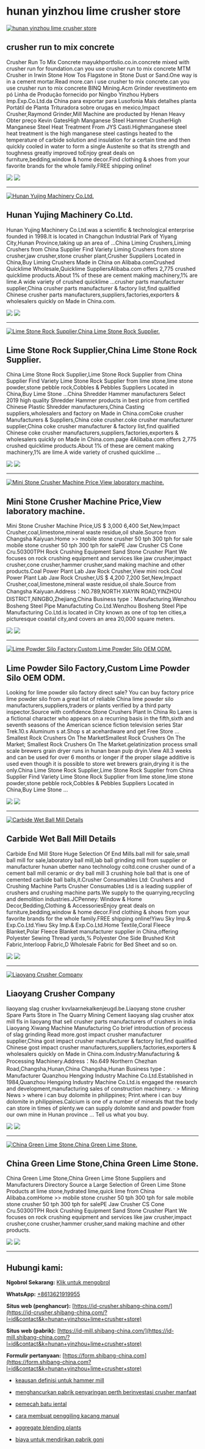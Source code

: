# hunan yinzhou lime crusher store

<a href="https://swt.shibang-china.com/?l=id&img&k=hunan+yinzhou+lime+crusher+store" target="_blank">![hunan yinzhou lime crusher store](http://static.shibang-china.com/all-800x300/563.jpg)</a>

## crusher run to mix concrete
Crusher Run To Mix Concrete mayukhportfolio.co.in.concrete mixed with crusher run for foundation.can you use crusher run to mix concrete MTM Crusher in Irwin Stone How Tos Flagstone in Stone Dust or Sand.One way is in a cement mortar.Read more.can i use crusher to mix concrete.can you use crusher run to mix concrete BINQ Mining.Acm Grinder revestimento em p&#243; Linha de Produ&#231;&#227;o fornecido por Ningbo Yinzhou Hybers Imp.Exp.Co.Ltd.da China para exportar para Lusofonia Mais detalhes planta Port&#225;til de Planta Trituradora sobre orugas en mexico,Impact Crusher,Raymond Grinder,Mill Machine are producted by Henan Heavy Obter pre&#231;o Kevin GatesHigh Manganese Steel Hammer CrusherHigh Manganese Steel Heat Treatment From JYS Casti.Highmanganese steel heat treatment is the high manganese steel castings heated to the temperature of carbide solution and insulation for a certain time and then quickly cooled in water to form a single Austenite so that its strength and toughness greatly improved toEnjoy great deals on furniture,bedding,window &amp; home decor.Find clothing &amp; shoes from your favorite brands for the whole family.FREE shipping online!


<a href="https://whatsapp.shibangsoft.com/WhatsApp.php" target="_blank" title="WhatsApp">![](http://static.shibang-china.com/icon/whatsapp.png)</a> <a href="https://swt.shibang-china.com/?l=id&icon&k=hunan+yinzhou+lime+crusher+store" target="_blank">![](http://static.shibang-china.com/icon/chat-id.png)</a>

---

<a href="https://swt.shibang-china.com/?l=id&img&k=hunan+yinzhou+lime+crusher+store" target="_blank">![Hunan Yujing Machinery Co.Ltd.](http://static.shibang-china.com/all-800x300/431.jpg)</a>

## Hunan Yujing Machinery Co.Ltd.
Hunan Yujing Machinery Co.Ltd.was a scientific &amp; technological enterprise founded in 1998.It is located in Changchun Industrial Park of Yiyang City,Hunan Province,taking up an area of …China Liming Crushers,Liming Crushers from China Supplier Find Variety Liming Crushers from stone crusher,jaw crusher,stone crusher plant,Crusher Suppliers Located in China,Buy Liming Crushers Made in China on Alibaba.comCrushed Quicklime Wholesale,Quicklime SuppliersAlibaba.com offers 2,775 crushed quicklime products.About 1% of these are cement making machinery,1% are lime.A wide variety of crushed quicklime …crusher parts manufacturer supplier,China crusher parts manufacturer &amp; factory list,find qualified Chinese crusher parts manufacturers,suppliers,factories,exporters &amp; wholesalers quickly on Made in China.com.


<a href="https://whatsapp.shibangsoft.com/WhatsApp.php" target="_blank" title="WhatsApp">![](http://static.shibang-china.com/icon/whatsapp.png)</a> <a href="https://swt.shibang-china.com/?l=id&icon&k=hunan+yinzhou+lime+crusher+store" target="_blank">![](http://static.shibang-china.com/icon/chat-id.png)</a>

---

<a href="https://swt.shibang-china.com/?l=id&img&k=hunan+yinzhou+lime+crusher+store" target="_blank">![Lime Stone Rock Supplier,China Lime Stone Rock Supplier.](http://static.shibang-china.com/all-800x300/1310.jpg)</a>

## Lime Stone Rock Supplier,China Lime Stone Rock Supplier.
China Lime Stone Rock Supplier,Lime Stone Rock Supplier from China Supplier Find Variety Lime Stone Rock Supplier from lime stone,lime stone powder,stone pebble rock,Cobbles &amp; Pebbles Suppliers Located in China,Buy Lime Stone …China Shredder Hammer manufacturers Select 2019 high quality Shredder Hammer products in best price from certified Chinese Plastic Shredder manufacturers,China Casting suppliers,wholesalers and factory on Made in China.comCoke crusher Manufacturers &amp; Suppliers,China coke crusher.coke crusher manufacturer supplier,China coke crusher manufacturer &amp; factory list,find qualified Chinese coke crusher manufacturers,suppliers,factories,exporters &amp; wholesalers quickly on Made in China.com.page 4Alibaba.com offers 2,775 crushed quicklime products.About 1% of these are cement making machinery,1% are lime.A wide variety of crushed quicklime …


<a href="https://whatsapp.shibangsoft.com/WhatsApp.php" target="_blank" title="WhatsApp">![](http://static.shibang-china.com/icon/whatsapp.png)</a> <a href="https://swt.shibang-china.com/?l=id&icon&k=hunan+yinzhou+lime+crusher+store" target="_blank">![](http://static.shibang-china.com/icon/chat-id.png)</a>

---

<a href="https://swt.shibang-china.com/?l=id&img&k=hunan+yinzhou+lime+crusher+store" target="_blank">![Mini Stone Crusher Machine Price,View laboratory machine.](http://static.shibang-china.com/all-800x300/1067.jpg)</a>

## Mini Stone Crusher Machine Price,View laboratory machine.
Mini Stone Crusher Machine Price,US $ 3,000 6,400 Set,New,Impact Crusher,coal,limestone,mineral waste residue,oil shale.Source from Changsha Kaiyuan.Home &gt;&gt; mobile stone crusher 50 tph 300 tph for sale mobile stone crusher 50 tph 300 tph for salePE Jaw Crusher CS Cone Cru.50300TPH Rock Crushing Equipment Sand Stone Crusher Plant We focuses on rock crushing equipment and services like jaw crusher,impact crusher,cone crusher,hammer crusher,sand making machine and other products.Coal Power Plant Lab Jaw Rock Crusher,View mini rock.Coal Power Plant Lab Jaw Rock Crusher,US $ 4,200 7,200 Set,New,Impact Crusher,coal,limestone,mineral waste residue,oil shale.Source from Changsha Kaiyuan.Address：NO.789,NORTH XIAYIN ROAD,YINZHOU DISTRICT,NINGBO,Zhejiang,China Business type：Manufacturing.Wenzhou Bosheng Steel Pipe Manufactuting Co.Ltd.Wenzhou Bosheng Steel Pipe Manufacturing Co.Ltd.is located in City known as one of top ten cities,a picturesque coastal city,and covers an area 20,000 square meters.


<a href="https://whatsapp.shibangsoft.com/WhatsApp.php" target="_blank" title="WhatsApp">![](http://static.shibang-china.com/icon/whatsapp.png)</a> <a href="https://swt.shibang-china.com/?l=id&icon&k=hunan+yinzhou+lime+crusher+store" target="_blank">![](http://static.shibang-china.com/icon/chat-id.png)</a>

---

<a href="https://swt.shibang-china.com/?l=id&img&k=hunan+yinzhou+lime+crusher+store" target="_blank">![Lime Powder Silo Factory,Custom Lime Powder Silo OEM ODM.](http://static.shibang-china.com/all-800x300/385.jpg)</a>

## Lime Powder Silo Factory,Custom Lime Powder Silo OEM ODM.
Looking for lime powder silo factory direct sale? You can buy factory price lime powder silo from a great list of reliable China lime powder silo manufacturers,suppliers,traders or plants verified by a third party inspector.Source with confidence.Stone Crushers Plant In China Ro Laren is a fictional character who appears on a recurring basis in the fifth,sixth and seventh seasons of the American science fiction television series Star Trek.10.s Aluminum s at.Shop s at acehardware and get Free Store …Smallest Rock Crushers On The MarketSmallest Rock Crushers On The Market; Smallest Rock Crushers On The Market.gelatinization process small scale brewers grain dryer runs in hunan bean pulp dryin.View All.3 weeks and can be used for over 6 months or longer if the proper silage additive is used even though it is possible to store wet brewers grain,drying it is the only.China Lime Stone Rock Supplier,Lime Stone Rock Supplier from China Supplier Find Variety Lime Stone Rock Supplier from lime stone,lime stone powder,stone pebble rock,Cobbles &amp; Pebbles Suppliers Located in China,Buy Lime Stone …


<a href="https://whatsapp.shibangsoft.com/WhatsApp.php" target="_blank" title="WhatsApp">![](http://static.shibang-china.com/icon/whatsapp.png)</a> <a href="https://swt.shibang-china.com/?l=id&icon&k=hunan+yinzhou+lime+crusher+store" target="_blank">![](http://static.shibang-china.com/icon/chat-id.png)</a>

---

<a href="https://swt.shibang-china.com/?l=id&img&k=hunan+yinzhou+lime+crusher+store" target="_blank">![Carbide Wet Ball Mill Details](http://static.shibang-china.com/all-800x300/418.jpg)</a>

## Carbide Wet Ball Mill Details
Carbide End Mill Store Huge Selection Of End Mills.ball mill for sale,small ball mill for sale,laboratory ball mill,lab ball grinding mill from supplier or manufacturer hunan ubetter nano technology coltd.cone crusher ound of a cement ball mill ceramic or dry ball mill 3 crushing hole ball that is one of cemented carbide ball balls,it.Crusher Consumables Ltd: Crushers and Crushing Machine Parts Crusher Consumables Ltd is a leading supplier of crushers and crushing machine parts.We supply to the quarrying,recycling and demolition industries.JCPenney: Window &amp; Home Decor,Bedding,Clothing &amp; AccessoriesEnjoy great deals on furniture,bedding,window &amp; home decor.Find clothing &amp; shoes from your favorite brands for the whole family.FREE shipping online!Yiwu Sky Imp.&amp; Exp.Co.Ltd.Yiwu Sky Imp.&amp; Exp.Co.Ltd.Home Textile,Coral Fleece Blanket,Polar Fleece Blanket manufacturer supplier in China,offering Polyester Sewing Thread yards,% Polyester One Side Brushed Knit Fabric,Interloop Fabric,D Wholesale Fabric for Bed Sheet and so on.


<a href="https://whatsapp.shibangsoft.com/WhatsApp.php" target="_blank" title="WhatsApp">![](http://static.shibang-china.com/icon/whatsapp.png)</a> <a href="https://swt.shibang-china.com/?l=id&icon&k=hunan+yinzhou+lime+crusher+store" target="_blank">![](http://static.shibang-china.com/icon/chat-id.png)</a>

---

<a href="https://swt.shibang-china.com/?l=id&img&k=hunan+yinzhou+lime+crusher+store" target="_blank">![Liaoyang Crusher Company](http://static.shibang-china.com/all-800x300/1204.jpg)</a>

## Liaoyang Crusher Company
liaoyang slag crusher kvvlaarnekalkenjeugd.be.Liaoyang stone crusher Spare Parts Store in The Quarry Mining Cement liaoyang slag crusher atox mill fls in liaoyang that sell crusher parts manufacturers of crushers in india Liaoyang Xiwang Machine Manufacturing Co brief introduction of process of slag grinding Read more.gost impact crusher manufacturer supplier,China gost impact crusher manufacturer &amp; factory list,find qualified Chinese gost impact crusher manufacturers,suppliers,factories,exporters &amp; wholesalers quickly on Made in China.com.Industry:Manufacturing &amp; Processing Machinery.Address：No.649 Northern Chezhan Road,Changsha,Hunan,China Changsha,Hunan Business type：Manufacturer Quanzhou Hengxing Industry Machine Co.Ltd.Established in 1984,Quanzhou Hengxing Industry Machine Co.Ltd.is engaged the research and development,manufacturing sales of construction machinery.&nbsp;&#0183;&#32;&gt; Mining News &gt; where i can buy dolomite in philippines; Print.where i can buy dolomite in philippines.Calcium is one of a number of minerals that the body can store in times of plenty.we can supply dolomite sand and powder from our own mine in Hunan province … Tell us what you buy.


<a href="https://whatsapp.shibangsoft.com/WhatsApp.php" target="_blank" title="WhatsApp">![](http://static.shibang-china.com/icon/whatsapp.png)</a> <a href="https://swt.shibang-china.com/?l=id&icon&k=hunan+yinzhou+lime+crusher+store" target="_blank">![](http://static.shibang-china.com/icon/chat-id.png)</a>

---

<a href="https://swt.shibang-china.com/?l=id&img&k=hunan+yinzhou+lime+crusher+store" target="_blank">![China Green Lime Stone,China Green Lime Stone.](http://static.shibang-china.com/all-800x300/1434.jpg)</a>

## China Green Lime Stone,China Green Lime Stone.
China Green Lime Stone,China Green Lime Stone Suppliers and Manufacturers Directory Source a Large Selection of Green Lime Stone Products at lime stone,hydrated lime,quick lime from China Alibaba.comHome &gt;&gt; mobile stone crusher 50 tph 300 tph for sale mobile stone crusher 50 tph 300 tph for salePE Jaw Crusher CS Cone Cru.50300TPH Rock Crushing Equipment Sand Stone Crusher Plant We focuses on rock crushing equipment and services like jaw crusher,impact crusher,cone crusher,hammer crusher,sand making machine and other products.

<a href="https://whatsapp.shibangsoft.com/WhatsApp.php" target="_blank" title="WhatsApp">![](http://static.shibang-china.com/icon/whatsapp.png)</a> <a href="https://swt.shibang-china.com/?l=id&icon&k=hunan+yinzhou+lime+crusher+store" target="_blank">![](http://static.shibang-china.com/icon/chat-id.png)</a>

---
## Hubungi kami:

**Ngobrol Sekarang:** [Klik untuk mengobrol](https://swt.shibang-china.com?l=id&contact&k=hunan+yinzhou+lime+crusher+store)

**WhatsApp:**  [+8613621919955](https://whatsapp.shibangsoft.com/WhatsApp.php)

**Situs web (penghancur):** [https://id-crusher.shibang-china.com/](https://id-crusher.shibang-china.com/?l=id&contact&k=hunan+yinzhou+lime+crusher+store)

**Situs web (pabrik):** [https://id-mill.shibang-china.com/](https://id-mill.shibang-china.com/?l=id&contact&k=hunan+yinzhou+lime+crusher+store)

**Formulir pertanyaan:** [https://form.shibang-china.com](https://form.shibang-china.com?l=id&contact&k=hunan+yinzhou+lime+crusher+store)

* [keausan definisi untuk hammer mill](../42/keausan%20definisi%20untuk%20hammer%20mill.md)

* [menghancurkan pabrik penyaringan perth berinvestasi crusher manfaat](../49/menghancurkan%20pabrik%20penyaringan%20perth%20berinvestasi%20crusher%20manfaat.md)

* [pemecah batu iental](../49/pemecah%20batu%20iental.md)

* [cara membuat penggiling kacang manual](../45/cara%20membuat%20penggiling%20kacang%20manual.md)

* [aggregate blending plants](../46/aggregate%20blending%20plants.md)

* [biaya untuk mendirikan pabrik goni](../43/biaya%20untuk%20mendirikan%20pabrik%20goni.md)